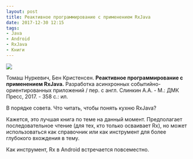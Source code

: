 ```yaml
---
layout: post
title: Реактивное программирование с применением RxJava
date: 2017-12-30 12:15
tags:
- Java
- Android
- RxJava
- Книги
---
```

<img src="{{ site.baseurl }}/images/rxjava/book.jpg">

Томаш Нуркевич, Бен Кристенсен. **Реактивное программирование с применением RxJava.** Разработка асинхронных событийно-ориентированных приложений / пер. с англ. Слинкин А.А. - М.: ДМК Пресс, 2017. - 358 с.: ил.

В порядке совета. Что читать, чтобы понять кухню RxJava?

Кажется, это лучшая книга по теме на данный момент. Предполагает последовательное чтение (для тех, кто только осваивает Rx), но может использоваться как справочник или как инструмент для более глубокого вхождения в тему.

Как инструмент, Rx в Android встречается повсеместно. 
